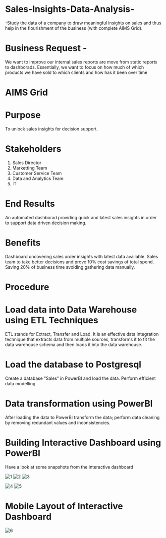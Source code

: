 # Sales-Insights-Data-Analysis- 
-Study the data of a company to draw meaningful insights on sales and thus help in the flourishment of  the business (with complete AIMS Grid).

# Business Request - 
We want to improve our internal sales reports are move from static reports to dashborads.
Essentially, we want to focus on how much of which products we have sold to which clients and how has it been over time

# AIMS Grid

# Purpose
To unlock sales insights  for decision support.

# Stakeholders
1. Sales Director
2. Marketting Team
3. Customer Service Team
4. Data and Analytics Team
5. IT

# End Results
An automated dashborad providing quick and latest sales insights in order to support data driven decision making.

# Benefits
Dashboard uncovering sales order insights with latest data available.
Sales team to take better decisions and prove 10% cost savings of total spend.
Saving 20% of business time avoiding gathering data manually.

# Procedure

# Load data into Data Warehouse using ETL Techniques
ETL stands for Extract, Transfer and Load. It is an effective data integration technique that extracts data from multiple sources, transforms it to fit the data warehouse schema and then loads it into the data warehouse.
# Load the database to Postgresql
Create a database "Sales" in PowerBI and load the data. Perform efficient data modelling.
# Data transformation using PowerBI
After loading the data to PowerBI transform the data; perform data cleaning by removing redundant values and inconsistencies.
# Building Interactive Dashboard using PowerBI
Have a look at some snapshots from the interactive dashboard

![1](https://github.com/eshusingh/Sales-Insights-Data-Analysis/assets/96975090/4e383f9b-376f-4ef7-8ebd-05b0d902cb42)
![2](https://github.com/eshusingh/Sales-Insights-Data-Analysis/assets/96975090/478132a9-664d-4a0e-94c0-b09088f5e956)
![3](https://github.com/eshusingh/Sales-Insights-Data-Analysis/assets/96975090/6e402419-c4e0-40e1-b709-ccfe198fadf3)


![4](https://github.com/eshusingh/Sales-Insights-Data-Analysis/assets/96975090/aa0e8d39-9a26-4cc5-84d1-9b6e5c9b9a29)
![5](https://github.com/eshusingh/Sales-Insights-Data-Analysis/assets/96975090/3e105e7a-a87a-4003-bf3e-2ba614e43efe)

# Mobile Layout of Interactive Dashboard

![6](https://github.com/eshusingh/Sales-Insights-Data-Analysis/assets/96975090/7c2c5736-d8c1-48af-9e01-91d8ed08b409)

